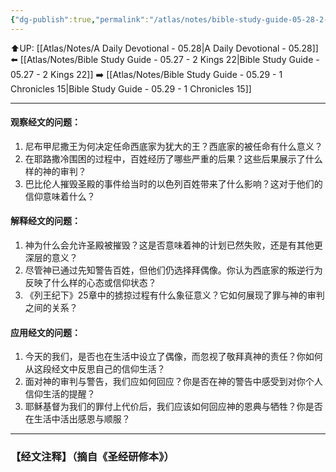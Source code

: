 ```yaml
---
{"dg-publish":true,"permalink":"/atlas/notes/bible-study-guide-05-28-2-kings-25-01-21/"}
---
```


⬆️UP: [[Atlas/Notes/A Daily Devotional - 05.28\|A Daily Devotional - 05.28]]
⬅️ [[Atlas/Notes/Bible Study Guide - 05.27 - 2 Kings 22\|Bible Study Guide - 05.27 - 2 Kings 22]]
➡️ [[Atlas/Notes/Bible Study Guide - 05.29 - 1 Chronicles 15\|Bible Study Guide - 05.29 - 1 Chronicles 15]] 

---

#### 观察经文的问题：

1. 尼布甲尼撒王为何决定任命西底家为犹大的王？西底家的被任命有什么意义？
2. 在耶路撒冷围困的过程中，百姓经历了哪些严重的后果？这些后果展示了什么样的神的审判？
3. 巴比伦人摧毁圣殿的事件给当时的以色列百姓带来了什么影响？这对于他们的信仰意味着什么？

#### 解释经文的问题：

1. 神为什么会允许圣殿被摧毁？这是否意味着神的计划已然失败，还是有其他更深层的意义？
2. 尽管神已通过先知警告百姓，但他们仍选择拜偶像。你认为西底家的叛逆行为反映了什么样的心态或信仰状态？
3. 《列王纪下》25章中的掳掠过程有什么象征意义？它如何展现了罪与神的审判之间的关系？

#### 应用经文的问题：

1. 今天的我们，是否也在生活中设立了偶像，而忽视了敬拜真神的责任？你如何从这段经文中反思自己的信仰生活？
2. 面对神的审判与警告，我们应如何回应？你是否在神的警告中感受到对你个人信仰生活的提醒？
3. 耶稣基督为我们的罪付上代价后，我们应该如何回应神的恩典与牺牲？你是否在生活中活出感恩与顺服？

---
### 【经文注释】（摘自《圣经研修本》）

